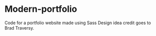# Modern-portfolio

Code for a portfolio website made using Sass
Design idea credit goes to Brad Traversy.
